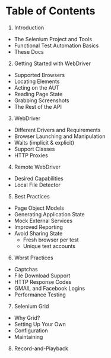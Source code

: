 Table of Contents
=================

1. Introduction
  * The Selenium Project and Tools
  * Functional Test Automation Basics
  * These Docs

2. Getting Started with WebDriver
  * Supported Browsers
  * Locating Elements
  * Acting on the AUT
  * Reading Page State
  * Grabbing Screenshots
  * The Rest of the API

3. WebDriver
  * Different Drivers and Requirements
  * Browser Launching and Manipulation
  * Waits (implicit & explicit)
  * Support Classes
  * HTTP Proxies

4. Remote WebDriver
  * Desired Capabilities
  * Local File Detector

5. Best Practices
  * Page Object Models
  * Generating Application State
  * Mock External Services
  * Improved Reporting
  * Avoid Sharing State
    * Fresh browser per test
    * Unique test accounts

6. Worst Practices
  * Captchas
  * File Download Support
  * HTTP Response Codes
  * GMAIL and Facebook Logins
  * Performance Testing

7. Selenium Grid
  * Why Grid?
  * Setting Up Your Own
  * Configuration
  * Maintaining

8. Record-and-Playback
